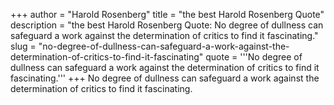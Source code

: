 +++
author = "Harold Rosenberg"
title = "the best Harold Rosenberg Quote"
description = "the best Harold Rosenberg Quote: No degree of dullness can safeguard a work against the determination of critics to find it fascinating."
slug = "no-degree-of-dullness-can-safeguard-a-work-against-the-determination-of-critics-to-find-it-fascinating"
quote = '''No degree of dullness can safeguard a work against the determination of critics to find it fascinating.'''
+++
No degree of dullness can safeguard a work against the determination of critics to find it fascinating.
